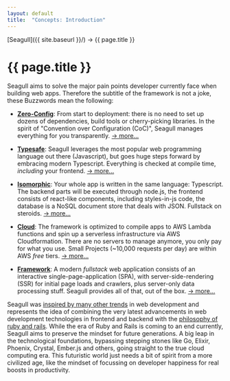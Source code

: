 ```yaml
---
layout: default
title:  "Concepts: Introduction"
---
```


[Seagull]({{ site.baseurl }}/) &rarr; {{ page.title }}

# {{ page.title }}

Seagull aims to solve the major pain points developer currently face when
building web apps. Therefore the subtitle of the framework is not a joke,
these Buzzwords mean the following:

- **[Zero-Config](zero_config)**:
  From start to deployment: there is no need to set up dozens of dependencies,
  build tools or cherry-picking libraries. In the spirit of "Convention over
  Configuration (CoC)", Seagull manages everything for you transparently.
  [&rarr; more...](zero_config)

- **[Typesafe](typesafe)**:
  Seagull leverages the most popular web programming language out there
  (Javascript), but goes huge steps forward by embracing modern Typescript.
  Everything is checked at compile time, *including* your frontend.
  [&rarr; more...](typesafe)

- **[Isomorphic](isomorphic)**:
  Your whole app is written in the same language: Typescript. The backend
  parts will be executed through node.js, the frontend consists of
  react-like components, including styles-in-js code, the database is
  a NoSQL document store that deals with JSON. Fullstack on steroids.
  [&rarr; more...](isomorphic)

- **[Cloud](cloud)**:
  The framework is optimized to compile apps to AWS Lambda functions and spin up
  a serverless infrastructure via AWS Cloudformation. There are no servers to
  manage anymore, you only pay for what you use. Small Projects (~10,000
  requests per day) are within AWS *free* tiers.
  [&rarr; more...](cloud)

- **[Framework](framework)**:
  A modern *fullstack* web application consists of an interactive
  single-page-application (SPA), with server-side-rendering (SSR) for
  initial page loads and crawlers, plus server-only data processing stuff.
  Seagull provides all of that, out of the box.
  [&rarr; more...](framework)

Seagull was [inspired by many other trends](inspirations) in web development and
represents the idea of combining the very latest advancements in web development
technologies in frontend and backend with the
[philosophy of ruby and rails](http://rubyonrails.org/doctrine/). While the era
of Ruby and Rails is coming to an end currently, Seagull aims to preserve the
mindset for future generations. A big leap in the technological foundations,
bypassing stepping stones like Go, Elixir, Phoenix, Crystal, Ember.js and
others, going straight to the true cloud computing era. This futuristic world
just needs a bit of spirit from a more civilized age, like the mindset of
focussing on developer happiness for real boosts in productivity.